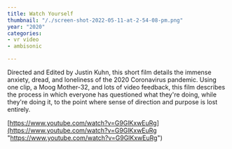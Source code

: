 ```yaml
---
title: Watch Yourself
thumbnail: "/./screen-shot-2022-05-11-at-2-54-08-pm.png"
year: "2020"
categories:
- vr video
- ambisonic

---
```

Directed and Edited by Justin Kuhn, this short film details the immense anxiety, dread, and loneliness of the 2020 Coronavirus pandemic. Using one clip, a Moog Mother-32, and lots of video feedback, this film describes the process in which everyone has questioned what they're doing, while they're doing it, to the point where sense of direction and purpose is lost entirely.

[https://www.youtube.com/watch?v=G9GlKxwEuRg](https://www.youtube.com/watch?v=G9GlKxwEuRg "https://www.youtube.com/watch?v=G9GlKxwEuRg")